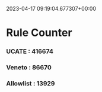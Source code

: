 2023-04-17 09:19:04.677307+00:00
# Rule Counter 
 ### UCATE : 416674

 ### Veneto : 86670

 ### Allowlist : 13929